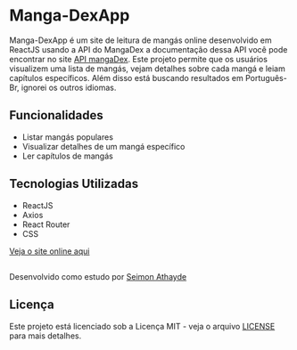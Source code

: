 # Manga-DexApp

Manga-DexApp é um site de leitura de mangás online desenvolvido em ReactJS usando a API do MangaDex a documentação dessa API você pode encontrar no site [API mangaDex](https://api.mangadex.org/). Este projeto permite que os usuários visualizem uma lista de mangás, vejam detalhes sobre cada mangá e leiam capítulos específicos.
Além disso está buscando resultados em Português-Br, ignorei os outros idiomas.


## Funcionalidades

- Listar mangás populares
- Visualizar detalhes de um mangá específico
- Ler capítulos de mangás

## Tecnologias Utilizadas

- ReactJS
- Axios
- React Router
- CSS

[Veja o site online aqui](https://mangadex-app.vercel.app/)

##

Desenvolvido como estudo por [Seimon Athayde](https://github.com/Cbih939)
## Licença

Este projeto está licenciado sob a Licença MIT - veja o arquivo [LICENSE](LICENSE) para mais detalhes.
